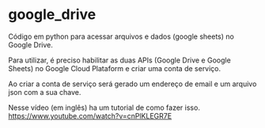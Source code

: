 # google_drive

Código em python para acessar arquivos e dados (google sheets) no Google Drive.

Para utilizar, é preciso habilitar as duas APIs (Google Drive e Google Sheets) no Google Cloud Plataform e criar uma conta de serviço.

Ao criar a conta de serviço será gerado um endereço de email e um arquivo json com a sua chave.

Nesse vídeo (em inglês) ha um tutorial de como fazer isso.
https://www.youtube.com/watch?v=cnPlKLEGR7E
